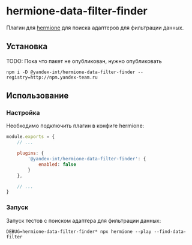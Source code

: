 # hermione-data-filter-finder

Плагин для [hermione](https://github.com/gemini-testing/hermione) для поиска адаптеров для фильтрации данных.

## Установка

TODO: Пока что пакет не опубликован, нужно опубликовать

```
npm i -D @yandex-int/hermione-data-filter-finder --registry=http://npm.yandex-team.ru
```

## Использование

### Настройка

Необходимо подключить плагин в конфиге hermione:
```js
module.exports = {
    // ...

    plugins: {
        '@yandex-int/hermione-data-filter-finder': {
            enabled: false
        }
    },

    // ...
}
```

### Запуск

Запуск тестов с поиском адаптера для фильтрации данных:
```
DEBUG=hermione-data-filter-finder* npx hermione --play --find-data-filter
```
